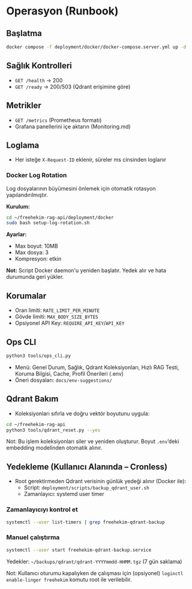 # Operasyon (Runbook)

## Başlatma
```bash
docker compose -f deployment/docker/docker-compose.server.yml up -d
```

## Sağlık Kontrolleri
- `GET /health` → 200
- `GET /ready` → 200/503 (Qdrant erişimine göre)

## Metrikler
- `GET /metrics` (Prometheus formatı)
- Grafana panellerini içe aktarın (Monitoring.md)

## Loglama
- Her isteğe `X-Request-ID` eklenir, süreler ms cinsinden loglanır

### Docker Log Rotation
Log dosyalarının büyümesini önlemek için otomatik rotasyon yapılandırılmıştır.

**Kurulum:**
```bash
cd ~/freehekim-rag-api/deployment/docker
sudo bash setup-log-rotation.sh
```

**Ayarlar:**
- Max boyut: 10MB
- Max dosya: 3
- Kompresyon: etkin

**Not:** Script Docker daemon'u yeniden başlatır. Yedek alır ve hata durumunda geri yükler.

## Korumalar
- Oran limiti: `RATE_LIMIT_PER_MINUTE`
- Gövde limiti: `MAX_BODY_SIZE_BYTES`
- Opsiyonel API Key: `REQUIRE_API_KEY`/`API_KEY`

## Ops CLI
```bash
python3 tools/ops_cli.py
```
- Menü: Genel Durum, Sağlık, Qdrant Koleksiyonları, Hızlı RAG Testi, Koruma Bilgisi, Cache, Profil Önerileri (.env)
- Öneri dosyaları: `docs/env-suggestions/`

## Qdrant Bakım
- Koleksiyonları sıfırla ve doğru vektör boyutunu uygula:
```bash
cd ~/freehekim-rag-api
python3 tools/qdrant_reset.py --yes
```
Not: Bu işlem koleksiyonları siler ve yeniden oluşturur. Boyut `.env`’deki embedding modelinden otomatik alınır.

## Yedekleme (Kullanıcı Alanında – Cronless)
- Root gerektirmeden Qdrant verisinin günlük yedeği alınır (Docker ile):
  - Script: `deployment/scripts/backup_qdrant_user.sh`
  - Zamanlayıcı: systemd user timer

### Zamanlayıcıyı kontrol et
```bash
systemctl --user list-timers | grep freehekim-qdrant-backup
```

### Manuel çalıştırma
```bash
systemctl --user start freehekim-qdrant-backup.service
```

Yedekler: `~/backups/qdrant/qdrant-YYYYmmdd-HHMM.tgz` (7 gün saklama)

Not: Kullanıcı oturumu kapalıyken de çalışması için (opsiyonel) `loginctl enable-linger freehekim` komutu root ile verilebilir.
